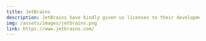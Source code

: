 ```yaml
---
title: JetBrains
description: JetBrains have kindly given us licenses to their development tools to give away at meetups.
img: /assets/images/jetbrains.png
link: https://www.jetbrains.com/
---
```

